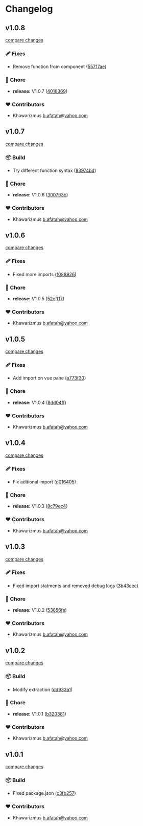 # Changelog


## v1.0.8

[compare changes](https://github.com/khawarizmus/powersync-nuxt/compare/v1.0.7...v1.0.8)

### 🩹 Fixes

- Remove function from component ([55717ae](https://github.com/khawarizmus/powersync-nuxt/commit/55717ae))

### 🏡 Chore

- **release:** V1.0.7 ([4016369](https://github.com/khawarizmus/powersync-nuxt/commit/4016369))

### ❤️ Contributors

- Khawarizmus <b.afatah@yahoo.com>

## v1.0.7

[compare changes](https://github.com/khawarizmus/powersync-nuxt/compare/v1.0.6...v1.0.7)

### 📦 Build

- Try different function syntax ([83974bd](https://github.com/khawarizmus/powersync-nuxt/commit/83974bd))

### 🏡 Chore

- **release:** V1.0.6 ([300793b](https://github.com/khawarizmus/powersync-nuxt/commit/300793b))

### ❤️ Contributors

- Khawarizmus <b.afatah@yahoo.com>

## v1.0.6

[compare changes](https://github.com/khawarizmus/powersync-nuxt/compare/v1.0.5...v1.0.6)

### 🩹 Fixes

- Fixed more imports ([f088926](https://github.com/khawarizmus/powersync-nuxt/commit/f088926))

### 🏡 Chore

- **release:** V1.0.5 ([52cff17](https://github.com/khawarizmus/powersync-nuxt/commit/52cff17))

### ❤️ Contributors

- Khawarizmus <b.afatah@yahoo.com>

## v1.0.5

[compare changes](https://github.com/khawarizmus/powersync-nuxt/compare/v1.0.4...v1.0.5)

### 🩹 Fixes

- Add import on vue pahe ([a773f30](https://github.com/khawarizmus/powersync-nuxt/commit/a773f30))

### 🏡 Chore

- **release:** V1.0.4 ([8dd04ff](https://github.com/khawarizmus/powersync-nuxt/commit/8dd04ff))

### ❤️ Contributors

- Khawarizmus <b.afatah@yahoo.com>

## v1.0.4

[compare changes](https://github.com/khawarizmus/powersync-nuxt/compare/v1.0.3...v1.0.4)

### 🩹 Fixes

- Fix aditional import ([d016405](https://github.com/khawarizmus/powersync-nuxt/commit/d016405))

### 🏡 Chore

- **release:** V1.0.3 ([8c79ec4](https://github.com/khawarizmus/powersync-nuxt/commit/8c79ec4))

### ❤️ Contributors

- Khawarizmus <b.afatah@yahoo.com>

## v1.0.3

[compare changes](https://github.com/khawarizmus/powersync-nuxt/compare/v1.0.2...v1.0.3)

### 🩹 Fixes

- Fixed import statments and removed debug logs ([3b43cec](https://github.com/khawarizmus/powersync-nuxt/commit/3b43cec))

### 🏡 Chore

- **release:** V1.0.2 ([53856fe](https://github.com/khawarizmus/powersync-nuxt/commit/53856fe))

### ❤️ Contributors

- Khawarizmus <b.afatah@yahoo.com>

## v1.0.2

[compare changes](https://github.com/khawarizmus/powersync-nuxt/compare/v1.0.1...v1.0.2)

### 📦 Build

- Modify extraction ([dd933a1](https://github.com/khawarizmus/powersync-nuxt/commit/dd933a1))

### 🏡 Chore

- **release:** V1.0.1 ([b320381](https://github.com/khawarizmus/powersync-nuxt/commit/b320381))

### ❤️ Contributors

- Khawarizmus <b.afatah@yahoo.com>

## v1.0.1

[compare changes](https://github.com/khawarizmus/powersync-nuxt/compare/v1.1.0...v1.0.1)

### 📦 Build

- Fixed package.json ([c3fb257](https://github.com/khawarizmus/powersync-nuxt/commit/c3fb257))

### ❤️ Contributors

- Khawarizmus <b.afatah@yahoo.com>

